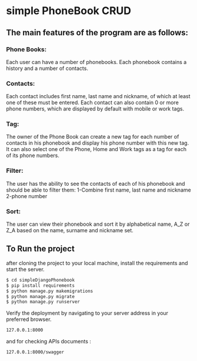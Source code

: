 # simple PhoneBook CRUD

## The main features of the program are as follows:

### Phone Books:
Each user can have a number of phonebooks. Each phonebook contains a history and a number of contacts.

### Contacts: 
 Each contact includes first name, last name and nickname, of which at least one of these must be entered.
Each contact can also contain 0 or more phone numbers, which are displayed by default with mobile or work tags.

### Tag:
 The owner of the Phone Book can create a new tag for each number of contacts in his phonebook and 
display his phone number with this new tag. It can also select one of the Phone,
Home and Work tags as a tag for each of its phone numbers.

### Filter:
 The user has the ability to see the contacts of each of his phonebook and should be able to filter  them:
1-Combine first name, last name and nickname
2-phone number


### Sort:
 The user can view their phonebook and sort it by alphabetical name, A_Z or Z_A based on the name, surname and nickname set.


## To Run the project
after cloning the project to your local machine, install the requirements and start the server.

```sh
$ cd simpleDjangoPhonebook
$ pip install requirements
$ python manage.py makemigrations
$ python manage.py migrate
$ python manage.py runserver
```

Verify the deployment by navigating to your server address in your preferred browser.

```sh
127.0.0.1:8000
```

and for checking APIs documents :

```sh
127.0.0.1:8000/swagger
```